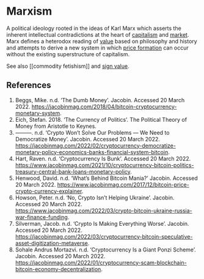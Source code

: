 # Marxism
A political ideology rooted in the ideas of Karl Marx which asserts the inherent intellectual contradictions at the heart of [capitalism](../capitalism.md) and [market](../market.md). Marx defines a heterodox reading of [value](../value.md) based on philosophy and history and attempts to derive a new system in which [price formation](../price-formation.md) can occur without the existing superstructure of capitalism.

See also [[commodity fetishism]] and [sign value](../sign-value.md).

## References
1. Beggs, Mike. n.d. ‘The Dumb Money’. Jacobin. Accessed 20 March 2022. https://jacobinmag.com/2018/04/bitcoin-cryptocurrency-monetary-system.
1. Eich, Stefan. 2018. ‘The Currency of Politics’. The Political Theory of Money from Aristotle to Keynes.
1. ———. n.d. ‘Crypto Won’t Solve Our Problems — We Need to Democratize Money’. Jacobin. Accessed 20 March 2022. https://jacobinmag.com/2022/02/cryptocurrency-democratize-monetary-policy-economics-banks-financial-system-bitcoin.
1. Hart, Raven. n.d. ‘Cryptocurrency Is Bunk’. Accessed 20 March 2022. https://www.jacobinmag.com/2021/10/cryptocurrency-bitcoin-politics-treasury-central-bank-loans-monetary-policy.
1. Henwood, David. n.d. ‘What’s Behind Bitcoin Mania?’ Jacobin. Accessed 20 March 2022. https://www.jacobinmag.com/2017/12/bitcoin-price-crypto-currency-explainer.
1. Howson, Peter. n.d. ‘No, Crypto Isn’t Helping Ukraine’. Jacobin. Accessed 20 March 2022. https://www.jacobinmag.com/2022/03/crypto-bitcoin-ukraine-russia-war-finance-funding.
1. Silverman, Jacob. n.d. ‘Crypto Is Making Everything Worse’. Jacobin. Accessed 20 March 2022. https://jacobinmag.com/2022/03/cryptocurrency-bitcoin-speculative-asset-digitization-metaverse.
1. Sohale Andrus Mortazvi. n.d. ‘Cryptocurrency Is a Giant Ponzi Scheme’. Jacobin. Accessed 20 March 2022. https://jacobinmag.com/2022/01/cryptocurrency-scam-blockchain-bitcoin-economy-decentralization.